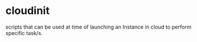 # cloudinit
scripts that can be used at time of launching an Instance in cloud to perform specific task/s.
